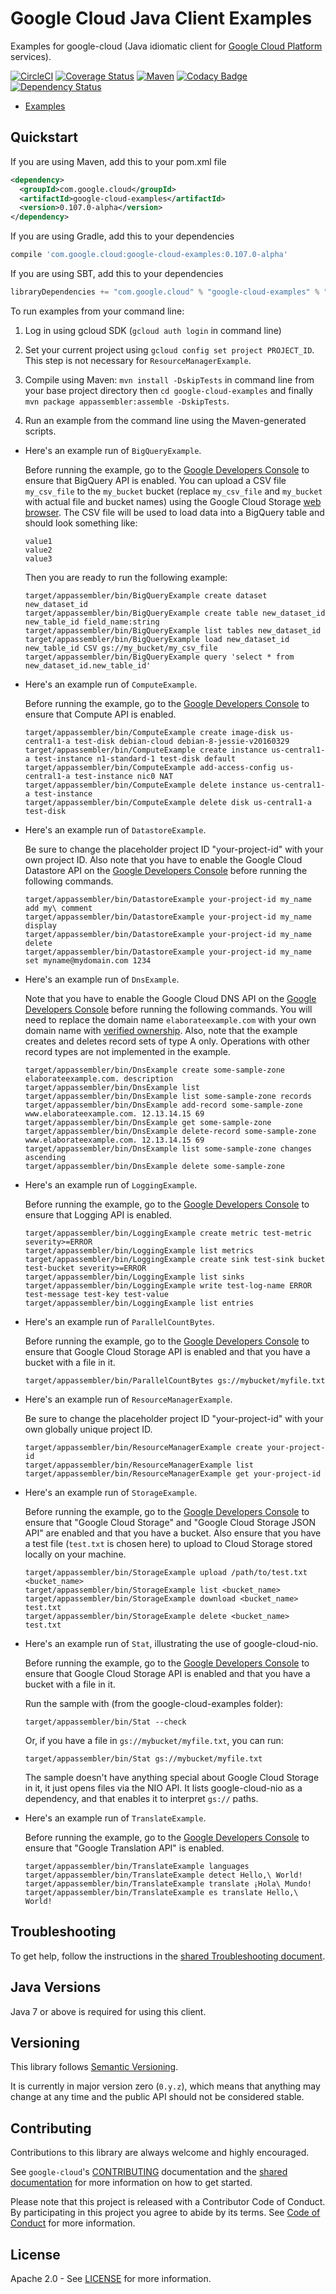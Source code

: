 Google Cloud Java Client Examples
=================================

Examples for google-cloud (Java idiomatic client for [Google Cloud Platform][cloud-platform] services).

[![CircleCI](https://circleci.com/gh/googleapis/google-cloud-java/tree/master.svg?style=shield)](https://circleci.com/gh/googleapis/google-cloud-java/tree/master)
[![Coverage Status](https://coveralls.io/repos/googleapis/google-cloud-java/badge.svg?branch=master)](https://coveralls.io/r/googleapis/google-cloud-java?branch=master)
[![Maven](https://img.shields.io/maven-central/v/com.google.cloud/google-cloud-examples.svg)]( https://img.shields.io/maven-central/v/com.google.cloud/google-cloud-examples.svg)
[![Codacy Badge](https://api.codacy.com/project/badge/grade/9da006ad7c3a4fe1abd142e77c003917)](https://www.codacy.com/app/mziccard/google-cloud-java)
[![Dependency Status](https://www.versioneye.com/user/projects/58fe4c8d6ac171426c414772/badge.svg?style=flat)](https://www.versioneye.com/user/projects/58fe4c8d6ac171426c414772)

-  [Examples](https://googleapis.dev/java/google-cloud-clients/latest/index.html?com/google/cloud/examples/package-summary.html)

Quickstart
----------

[//]: # ({x-version-update-start:google-cloud-examples:released})
If you are using Maven, add this to your pom.xml file
```xml
<dependency>
  <groupId>com.google.cloud</groupId>
  <artifactId>google-cloud-examples</artifactId>
  <version>0.107.0-alpha</version>
</dependency>
```
If you are using Gradle, add this to your dependencies
```Groovy
compile 'com.google.cloud:google-cloud-examples:0.107.0-alpha'
```
If you are using SBT, add this to your dependencies
```Scala
libraryDependencies += "com.google.cloud" % "google-cloud-examples" % "0.107.0-alpha"
```
[//]: # ({x-version-update-end})

To run examples from your command line:

1. Log in using gcloud SDK (`gcloud auth login` in command line)

2. Set your current project using `gcloud config set project PROJECT_ID`. This step is not necessary for `ResourceManagerExample`.

3. Compile using Maven: `mvn install -DskipTests` in command line from your base project directory
   then `cd google-cloud-examples` and finally `mvn package appassembler:assemble -DskipTests`.

4. Run an example from the command line using the Maven-generated scripts.

  * Here's an example run of `BigQueryExample`.

    Before running the example, go to the [Google Developers Console][developers-console] to ensure
    that BigQuery API is enabled. You can upload a CSV file `my_csv_file` to the `my_bucket` bucket
    (replace `my_csv_file` and `my_bucket` with actual file and bucket names) using the Google Cloud
    Storage [web browser](https://console.developers.google.com/storage/browser). The CSV file will
    be used to load data into a BigQuery table and should look something like:
    ```csv
    value1
    value2
    value3
    ```
    Then you are ready to run the following example:
    ```
    target/appassembler/bin/BigQueryExample create dataset new_dataset_id
    target/appassembler/bin/BigQueryExample create table new_dataset_id new_table_id field_name:string
    target/appassembler/bin/BigQueryExample list tables new_dataset_id
    target/appassembler/bin/BigQueryExample load new_dataset_id new_table_id CSV gs://my_bucket/my_csv_file
    target/appassembler/bin/BigQueryExample query 'select * from new_dataset_id.new_table_id'
    ```

  * Here's an example run of `ComputeExample`.

    Before running the example, go to the [Google Developers Console][developers-console] to ensure
    that Compute API is enabled.
    ```
    target/appassembler/bin/ComputeExample create image-disk us-central1-a test-disk debian-cloud debian-8-jessie-v20160329
    target/appassembler/bin/ComputeExample create instance us-central1-a test-instance n1-standard-1 test-disk default
    target/appassembler/bin/ComputeExample add-access-config us-central1-a test-instance nic0 NAT
    target/appassembler/bin/ComputeExample delete instance us-central1-a test-instance
    target/appassembler/bin/ComputeExample delete disk us-central1-a test-disk
    ```

  * Here's an example run of `DatastoreExample`.

    Be sure to change the placeholder project ID "your-project-id" with your own project ID. Also note that you have to enable the Google Cloud Datastore API on the [Google Developers Console][developers-console] before running the following commands.
    ```
    target/appassembler/bin/DatastoreExample your-project-id my_name add my\ comment
    target/appassembler/bin/DatastoreExample your-project-id my_name display
    target/appassembler/bin/DatastoreExample your-project-id my_name delete
    target/appassembler/bin/DatastoreExample your-project-id my_name set myname@mydomain.com 1234
    ```

  * Here's an example run of `DnsExample`.

    Note that you have to enable the Google Cloud DNS API on the [Google Developers Console][developers-console] before running the following commands.
    You will need to replace the domain name `elaborateexample.com` with your own domain name with [verified ownership](https://www.google.com/webmasters/verification/home).
    Also, note that the example creates and deletes record sets of type A only. Operations with other record types are not implemented in the example.
    ```
    target/appassembler/bin/DnsExample create some-sample-zone elaborateexample.com. description
    target/appassembler/bin/DnsExample list
    target/appassembler/bin/DnsExample list some-sample-zone records
    target/appassembler/bin/DnsExample add-record some-sample-zone www.elaborateexample.com. 12.13.14.15 69
    target/appassembler/bin/DnsExample get some-sample-zone
    target/appassembler/bin/DnsExample delete-record some-sample-zone www.elaborateexample.com. 12.13.14.15 69
    target/appassembler/bin/DnsExample list some-sample-zone changes ascending
    target/appassembler/bin/DnsExample delete some-sample-zone
    ```

  * Here's an example run of `LoggingExample`.

    Before running the example, go to the [Google Developers Console][developers-console] to ensure
    that Logging API is enabled.
    ```
    target/appassembler/bin/LoggingExample create metric test-metric severity>=ERROR
    target/appassembler/bin/LoggingExample list metrics
    target/appassembler/bin/LoggingExample create sink test-sink bucket test-bucket severity>=ERROR
    target/appassembler/bin/LoggingExample list sinks
    target/appassembler/bin/LoggingExample write test-log-name ERROR test-message test-key test-value
    target/appassembler/bin/LoggingExample list entries
    ```

  * Here's an example run of `ParallelCountBytes`.

    Before running the example, go to the [Google Developers Console][developers-console] to ensure that Google Cloud Storage API is enabled and that you have a bucket with a file in it.
    ```
    target/appassembler/bin/ParallelCountBytes gs://mybucket/myfile.txt
    ```

  * Here's an example run of `ResourceManagerExample`.

    Be sure to change the placeholder project ID "your-project-id" with your own globally unique project ID.
    ```
    target/appassembler/bin/ResourceManagerExample create your-project-id
    target/appassembler/bin/ResourceManagerExample list
    target/appassembler/bin/ResourceManagerExample get your-project-id
    ```

  * Here's an example run of `StorageExample`.

    Before running the example, go to the [Google Developers Console][developers-console] to ensure that "Google Cloud Storage" and "Google Cloud Storage JSON API" are enabled and that you have a bucket.  Also ensure that you have a test file (`test.txt` is chosen here) to upload to Cloud Storage stored locally on your machine.
    ```
    target/appassembler/bin/StorageExample upload /path/to/test.txt <bucket_name>
    target/appassembler/bin/StorageExample list <bucket_name>
    target/appassembler/bin/StorageExample download <bucket_name> test.txt
    target/appassembler/bin/StorageExample delete <bucket_name> test.txt
    ```

 * Here's an example run of `Stat`, illustrating the use of google-cloud-nio.

    Before running the example, go to the [Google Developers Console][developers-console] to ensure that Google Cloud Storage API is enabled and that you have a bucket with a file in it.

    Run the sample with (from the google-cloud-examples folder):
    ```
    target/appassembler/bin/Stat --check

    ```
    Or, if you have a file in `gs://mybucket/myfile.txt`, you can run:
    ```
    target/appassembler/bin/Stat gs://mybucket/myfile.txt
    ```

    The sample doesn't have anything special about Google Cloud Storage in it, it just opens files
    via the NIO API. It lists google-cloud-nio as a dependency, and that enables it to interpret
    `gs://` paths.

  * Here's an example run of `TranslateExample`.

    Before running the example, go to the [Google Developers Console][developers-console] to ensure that "Google Translation API" is enabled.
    ```
    target/appassembler/bin/TranslateExample languages
    target/appassembler/bin/TranslateExample detect Hello,\ World!
    target/appassembler/bin/TranslateExample translate ¡Hola\ Mundo!
    target/appassembler/bin/TranslateExample es translate Hello,\ World!
    ```

Troubleshooting
---------------

To get help, follow the instructions in the [shared Troubleshooting document](https://github.com/googleapis/google-cloud-common/blob/master/troubleshooting/readme.md#troubleshooting).

Java Versions
-------------

Java 7 or above is required for using this client.

Versioning
----------

This library follows [Semantic Versioning](http://semver.org/).

It is currently in major version zero (``0.y.z``), which means that anything
may change at any time and the public API should not be considered
stable.

Contributing
------------

Contributions to this library are always welcome and highly encouraged.

See `google-cloud`'s [CONTRIBUTING] documentation and the [shared documentation](https://github.com/googleapis/google-cloud-common/blob/master/contributing/readme.md#how-to-contribute-to-gcloud) for more information on how to get started.

Please note that this project is released with a Contributor Code of Conduct. By participating in this project you agree to abide by its terms. See [Code of Conduct][code-of-conduct] for more information.

License
-------

Apache 2.0 - See [LICENSE] for more information.


[CONTRIBUTING]:https://github.com/googleapis/google-cloud-java/blob/master/CONTRIBUTING.md
[code-of-conduct]:https://github.com/googleapis/google-cloud-java/blob/master/CODE_OF_CONDUCT.md#contributor-code-of-conduct
[LICENSE]: https://github.com/googleapis/google-cloud-java/blob/master/LICENSE
[cloud-platform]: https://cloud.google.com/
[developers-console]:https://console.developers.google.com/
